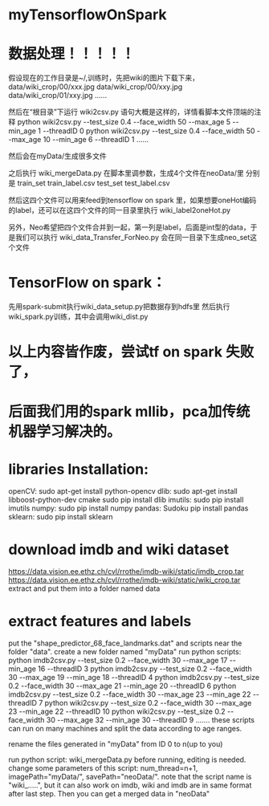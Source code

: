 # myTensorflowOnSpark

# 数据处理！！！！！
假设现在的工作目录是~/,训练时，先把wiki的图片下载下来，
data/wiki_crop/00/xxx.jpg
data/wiki_crop/00/xxy.jpg
data/wiki_crop/01/xxy.jpg
......

然后在“根目录”下运行
wiki2csv.py
语句大概是这样的，详情看脚本文件顶端的注释
python wiki2csv.py --test_size 0.4 --face_width 50 --max_age 5 --min_age 1 --threadID 0
python wiki2csv.py --test_size 0.4 --face_width 50 --max_age 10 --min_age 6 --threadID 1
......

然后会在myData/生成很多文件

之后执行
wiki_mergeData.py
在脚本里调参数，生成4个文件在neoData/里
分别是
train_set
train_label.csv
test_set
test_label.csv

然后这四个文件可以用来feed到tensorflow on spark 里，如果想要oneHot编码的label，还可以在这四个文件的同一目录里执行
wiki_label2oneHot.py

另外，Neo希望把四个文件合并到一起，第一列是label，后面是int型的data，于是我们可以执行
wiki_data_Transfer_ForNeo.py
会在同一目录下生成neo_set这个文件

# TensorFlow on spark：
先用spark-submit执行wiki_data_setup.py把数据存到hdfs里
然后执行wiki_spark.py训练，其中会调用wiki_dist.py


# 以上内容皆作废，尝试tf on spark 失败了，
# 后面我们用的spark mllib，pca加传统机器学习解决的。

# libraries Installation:
openCV:
sudo apt-get install python-opencv
dlib:
sudo apt-get install libboost-python-dev cmake
sudo pip install dlib
imutils:
sudo pip install imutils
numpy:
sudo pip install numpy
pandas:
Sudoku pip install pandas
sklearn:
sudo pip install sklearn


# download imdb and wiki dataset
https://data.vision.ee.ethz.ch/cvl/rrothe/imdb-wiki/static/imdb_crop.tar
https://data.vision.ee.ethz.ch/cvl/rrothe/imdb-wiki/static/wiki_crop.tar
extract and put them into a folder named data

# extract features and labels
put the "shape_predictor_68_face_landmarks.dat" and scripts near the folder "data".
create a new folder named "myData"
run python scripts:
python imdb2csv.py --test_size 0.2 --face_width 30 --max_age 17 --min_age 16 --threadID 3
python imdb2csv.py --test_size 0.2 --face_width 30 --max_age 19 --min_age 18 --threadID 4
python imdb2csv.py --test_size 0.2 --face_width 30 --max_age 21 --min_age 20 --threadID 6
python imdb2csv.py --test_size 0.2 --face_width 30 --max_age 23 --min_age 22 --threadID 7
python wiki2csv.py --test_size 0.2 --face_width 30 --max_age 23 --min_age 22 --threadID 10
python wiki2csv.py --test_size 0.2 --face_width 30 --max_age 32 --min_age 30 --threadID 9
.......
these scripts can run on many machines and split the data according to age ranges.

rename the files generated in "myData" from ID 0 to n(up to you)

run python script:
wiki_mergeData.py 
before running, editing is needed.
change some parameters of this script: num_thread=n+1, imagePath="myData/", savePath="neoData/".
note that the script name is "wiki_.....", but it can also work on imdb, wiki and imdb are in same format after last step.
Then you can get a merged data in "neoData"



